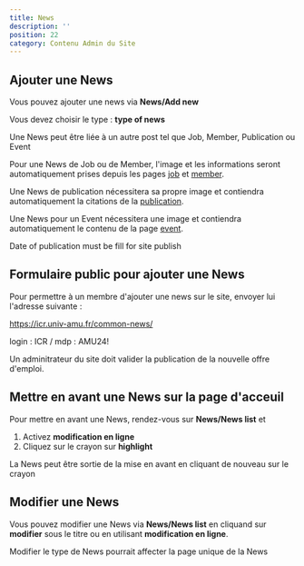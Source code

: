 ```yaml
---
title: News
description: ''
position: 22
category: Contenu Admin du Site
---
```


## Ajouter une News

Vous pouvez ajouter une news via **News/Add new**

Vous devez choisir le type : **type of news**

<article-image src="News-Type.PNG" alt="Type of news" 
size="100" :center="false">
</article-image>

<alert type="info">Une News peut être liée à un autre post tel que Job, Member, Publication ou Event</alert> 

Pour une News de Job ou de Member, l'image et les informations seront automatiquement prises depuis les pages [job](/jobs) et [member](/members).

Une News de publication nécessitera sa propre image et contiendra automatiquement la citations de la [publication](/publications).

Une News pour un Event nécessitera une image et contiendra automatiquement le contenu de la page [event](/event).

<alert type="warning">Date of publication must be fill for site publish</alert> 


## Formulaire public pour ajouter une News

Pour permettre à un membre d'ajouter une news sur le site, envoyer lui l'adresse suivante :

https://icr.univ-amu.fr/common-news/

login : ICR / mdp : AMU24!

Un adminitrateur du site doit valider la publication de la nouvelle offre d'emploi.


## Mettre en avant une News sur la page d'acceuil

Pour mettre en avant une News, rendez-vous sur **News/News list** et 

1. Activez **modification en ligne**
2. Cliquez sur le crayon sur **highlight**

La News peut être sortie de la mise en avant en cliquant de nouveau sur le crayon

<article-image src="News-Highlight.PNG" alt="Highlight News" 
size="100" :center="false">
</article-image>


## Modifier une News

Vous pouvez modifier une News via **News/News list** en cliquand sur **modifier** sous le titre ou en utilisant **modification en ligne**.

<alert type="info">Modifier le type de News pourrait affecter la page unique de la News</alert> 

